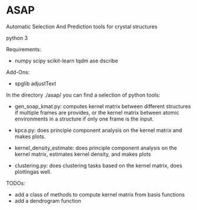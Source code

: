 # ASAP
Automatic Selection And Prediction tools for crystal structures

python 3

Requirements:

+ numpy scipy scikit-learn tqdm ase dscribe

Add-Ons:
+ spglib adjustText

In the directory ./asap/ you can find a selection of python tools:
* gen_soap_kmat.py: computes kernel matrix between different structures if multiple frames are provides, or the kernel matrix between atomic environments in a structure if only one frame is the input.

* kpca.py: does principle component analysis on the kernel matrix and makes plots.

* kernel_density_estimate: does principle component analysis on the kernel matrix, estimates kernel density, and makes plots

* clustering.py: does clustering tasks based on the kernel matrix, does plottingas well.

TODOs:
* add a class of methods to compute kernel matrix from basis functions
* add a dendrogram function
